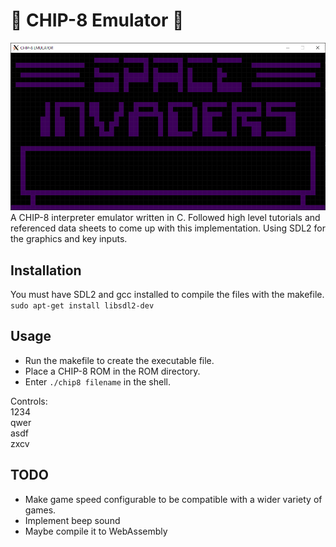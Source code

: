 # :space_invader: CHIP-8 Emulator :space_invader:
![Space Invaders Title Screen](https://github.com/relliko/CHIP-8-Emulator/blob/master/preview.png)
A CHIP-8 interpreter emulator written in C.
Followed high level tutorials and referenced data sheets to come up with this implementation.
Using SDL2 for the graphics and key inputs.

## Installation
You must have SDL2 and gcc installed to compile the files with the makefile.
```sudo apt-get install libsdl2-dev```

## Usage
- Run the makefile to create the executable file.
- Place a CHIP-8 ROM in the ROM directory.
- Enter ```./chip8 filename``` in the shell.

Controls:  
1234  
qwer  
asdf  
zxcv  


## TODO
- Make game speed configurable to be compatible with a wider variety of games.
- Implement beep sound
- Maybe compile it to WebAssembly
